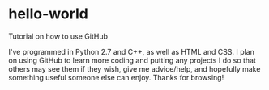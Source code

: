 # hello-world
Tutorial on how to use GitHub

I've programmed in Python 2.7 and C++, as well as HTML and CSS. I plan on using GitHub to learn more coding and putting any 
projects I do so that others may see them if they wish, give me advice/help, and hopefully make something useful someone else
can enjoy. Thanks for browsing!
